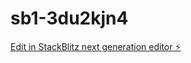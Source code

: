 # sb1-3du2kjn4

[Edit in StackBlitz next generation editor ⚡️](https://stackblitz.com/~/github.com/Erinihoffman/sb1-3du2kjn4)
